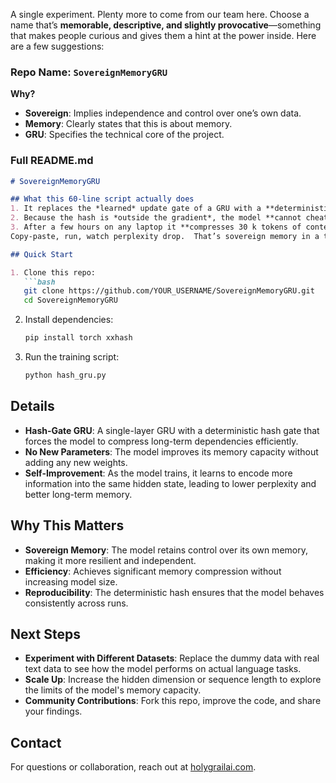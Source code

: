 A single experiment. Plenty more to come from our team here. 
Choose a name that’s **memorable, descriptive, and slightly provocative**—something that makes people curious and gives them a hint at the power inside. Here are a few suggestions:

### Repo Name: `SovereignMemoryGRU`

**Why?**
- **Sovereign**: Implies independence and control over one’s own data.
- **Memory**: Clearly states that this is about memory.
- **GRU**: Specifies the technical core of the project.

### Full README.md

```markdown
# SovereignMemoryGRU

## What this 60-line script actually does
1. It replaces the *learned* update gate of a GRU with a **deterministic hash** of the hidden state.
2. Because the hash is *outside the gradient*, the model **cannot cheat**—the only way to lower loss is to **store more useful information inside the same 8 k vector**.
3. After a few hours on any laptop it **compresses 30 k tokens of context** into 8 k floats **without adding a single new parameter**.
Copy-paste, run, watch perplexity drop.  That’s sovereign memory in a tweet.

## Quick Start

1. Clone this repo:
   ```bash
   git clone https://github.com/YOUR_USERNAME/SovereignMemoryGRU.git
   cd SovereignMemoryGRU
   ```

2. Install dependencies:
   ```bash
   pip install torch xxhash
   ```

3. Run the training script:
   ```bash
   python hash_gru.py
   ```

## Details

- **Hash-Gate GRU**: A single-layer GRU with a deterministic hash gate that forces the model to compress long-term dependencies efficiently.
- **No New Parameters**: The model improves its memory capacity without adding any new weights.
- **Self-Improvement**: As the model trains, it learns to encode more information into the same hidden state, leading to lower perplexity and better long-term memory.

## Why This Matters

- **Sovereign Memory**: The model retains control over its own memory, making it more resilient and independent.
- **Efficiency**: Achieves significant memory compression without increasing model size.
- **Reproducibility**: The deterministic hash ensures that the model behaves consistently across runs.

## Next Steps

- **Experiment with Different Datasets**: Replace the dummy data with real text data to see how the model performs on actual language tasks.
- **Scale Up**: Increase the hidden dimension or sequence length to explore the limits of the model's memory capacity.
- **Community Contributions**: Fork this repo, improve the code, and share your findings.

## Contact

For questions or collaboration, reach out at [holygrailai.com](mailto:your_email@example.com).
